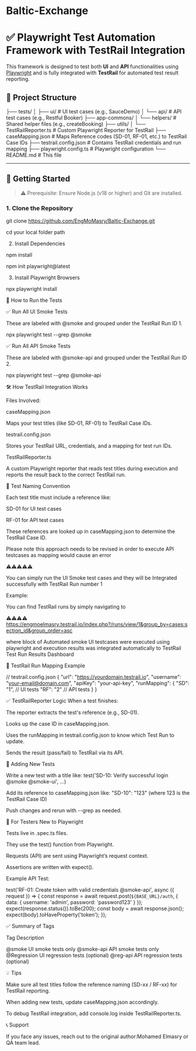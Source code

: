 # Baltic-Exchange

# ✅ Playwright Test Automation Framework with TestRail Integration

This framework is designed to test both **UI** and **API** functionalities using [Playwright](https://playwright.dev/) and is fully integrated with **TestRail** for automated test result reporting.

## 📁 Project Structure

├── tests/
│ ├── ui/ # UI test cases (e.g., SauceDemo)
│ └── api/ # API test cases (e.g., Restful Booker)
├── app-commons/
│ └── helpers/ # Shared helper files (e.g., createBooking)
├── utils/
│ └── TestRailReporter.ts # Custom Playwright Reporter for TestRail
├── caseMapping.json # Maps Reference codes (SD-01, RF-01, etc.) to TestRail Case IDs
├── testrail.config.json # Contains TestRail credentials and run mapping
├── playwright.config.ts # Playwright configuration
└── README.md # This file


---

## 🚀 Getting Started

> ⚠️ Prerequisite: Ensure Node.js (v18 or higher) and Git are installed.

### 1. Clone the Repository

git clone https://github.com/EngMoMasry/Baltic-Exchange.git

cd your local folder path

2. Install Dependencies

npm install

npm init playwright@latest


3. Install Playwright Browsers

npx playwright install



🧪 How to Run the Tests


✅ Run All UI Smoke Tests


These are labeled with @smoke and grouped under the TestRail Run ID 1.


npx playwright test --grep @smoke


✅ Run All API Smoke Tests


These are labeled with @smoke-api and grouped under the TestRail Run ID 2.


npx playwright test --grep @smoke-api

🛠 How TestRail Integration Works


Files Involved:

caseMapping.json

Maps your test titles (like SD-01, RF-01) to TestRail Case IDs.

testrail.config.json

Stores your TestRail URL, credentials, and a mapping for test run IDs.

TestRailReporter.ts

A custom Playwright reporter that reads test titles during execution and reports the result back to the correct TestRail run.

🧪 Test Naming Convention

Each test title must include a reference like:

SD-01 for UI test cases

RF-01 for API test cases

These references are looked up in caseMapping.json to determine the TestRail Case ID.


Please note this approach needs to be revised in order to execute API testcases as mapping would cause an error 

⚠️⚠️⚠️⚠️⚠️

You can simply run the UI Smoke test cases and they will be Integrated successfully with TestRail Run number 1 

Example:

You can find TestRail runs by simply navigating to 

⚠️⚠️⚠️⚠️
https://engmoelmasry.testrail.io/index.php?/runs/view/1&group_by=cases:section_id&group_order=asc

where block of Automated smoke UI testcases were executed using playwright and execution results was integrated automatically to TestRail Test Run Results Dashboard


🧾 TestRail Run Mapping Example

// testrail.config.json
{
  "url": "https://yourdomain.testrail.io",
  "username": "your-email@domain.com",
  "apiKey": "your-api-key",
  "runMapping": {
    "SD": "1",   // UI tests
    "RF": "2"    // API tests
  }
}


✅ TestRailReporter Logic
When a test finishes:

The reporter extracts the test's reference (e.g., SD-01).

Looks up the case ID in caseMapping.json.

Uses the runMapping in testrail.config.json to know which Test Run to update.

Sends the result (pass/fail) to TestRail via its API.

📂 Adding New Tests


Write a new test with a title like:
test('SD-10: Verify successful login @smoke @smoke-ui', ...)

Add its reference to caseMapping.json like:
"SD-10": "123" (where 123 is the TestRail Case ID)

Push changes and rerun with --grep as needed.

👥 For Testers New to Playwright


Tests live in .spec.ts files.

They use the test() function from Playwright.

Requests (API) are sent using Playwright’s request context.

Assertions are written with expect().

Example API Test:


test('RF-01: Create token with valid credentials @smoke-api', async ({ request }) => {
  const response = await request.post(`${BASE_URL}/auth`, {
    data: {
      username: 'admin',
      password: 'password123'
    }
  });
  expect(response.status()).toBe(200);
  const body = await response.json();
  expect(body).toHaveProperty('token');
});



✅ Summary of Tags

Tag	Description

@smoke	UI smoke tests only
@smoke-api	API smoke tests only
@Regression	UI regression tests (optional)
@reg-api	API regression tests (optional)

💡 Tips


Make sure all test titles follow the reference naming (SD-xx / RF-xx) for TestRail reporting.

When adding new tests, update caseMapping.json accordingly.

To debug TestRail integration, add console.log inside TestRailReporter.ts.

📞 Support


If you face any issues, reach out to the original author:Mohamed Elmasry or QA team lead.